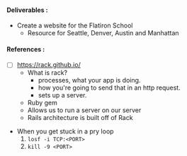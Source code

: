 #### Deliverables :
- Create a website for the Flatiron School
  - Resource for Seattle, Denver, Austin and Manhattan

#### References :
- [ ] https://rack.github.io/
   - What is rack?
      - processes, what your app is doing.
      - how you're going to send that in an http request.
      - sets up a server.
  - Ruby gem
  - Allows us to run a server on our server
  - Rails architecture is built off of Rack
- When you get stuck in a pry loop
   1. `losf -i TCP:<PORT>`
   2. `kill -9 <PORT>`
